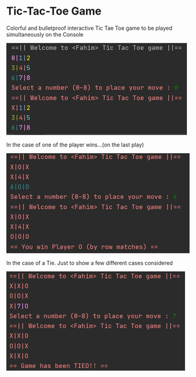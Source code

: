 # Tic-Tac-Toe Game
 Colorful and bulletproof interactive Tic Tae Toe game to be played simultaneously on the Console 
 
 ![](images/image1.png)

In the case of one of the player wins...(on the last play)

 ![](images/image2.png)

In the case of a Tie. Just to show a few different cases considered  


 ![](images/image3.png)
